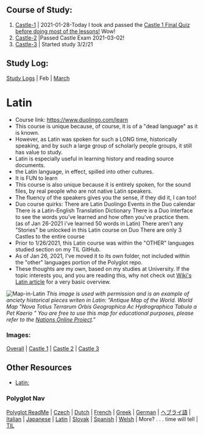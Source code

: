 ## Course of Study:
1. [Castle-1](https://github.com/EO4wellness/T-I-L/tree/main/polyglot/latin/Castle-1) | 
   2021-01-28-Today I took and passed the [Castle 1 Final Quiz before doing most of the lessons!](https://github.com/EO4wellness/T-I-L/blob/main/polyglot/Latin/Images/2021-01-28_took-and-passed-latin-quiz-today-with-a-perfect-score.png)  Wow!  
2. [Castle-2](https://github.com/EO4wellness/T-I-L/tree/main/polyglot/latin/Castle-2) |Passed Castle Exam 2021-03-02!
3. [Castle-3](https://github.com/EO4wellness/T-I-L/tree/main/polyglot/latin/Castle-3) | Started study 3/2/21


## Study Log:
[Study Logs](https://github.com/EO4wellness/T-I-L/tree/main/polyglot/latin/study-log) | Feb | [March](https://github.com/EO4wellness/T-I-L/blob/main/polyglot/latin/study-log/2021-March.md)

# Latin 
* Course link: https://www.duolingo.com/learn 
* This course is unique because, of course, it is of a "dead language" as it is known. 
* However, as Latin was spoken for such a LONG time, historically speaking, and by such a large group of scholarly people groups, it still has value to study.
* Latin is especially useful in learning history and reading source documents.
* the Latin language, in effect, spilled into other cultures. 
* It is FUN to learn 
* This course is also unique because it is entirely spoken, for the sound files, by real people who are not native Latin speakers. 
* The fluency of the speakers gives you the sense, if they did it, I can too! 
* Duo course quirks:
    There are Latin Duolingo Events in the Duo calendar 
    There is a Latin-English Translation Dictionary 
    There is a Duo interface to see the words you've learned and how often you've practice them. 
    (as of Jan 26-2021 i've learned 50 words in Latin)
    There aren't any "Stories" be unlocked in this Latin course on Duo 
    There are only 3 Castles to the entire course 
* Prior to 1/26/2021, this Latin course was within the "OTHER" languages studied section on my TIL GitHub.  
* As of Jan 26, 2021, I've moved it to its own folder, not included within the "other" languages portion of the Polyglot repo. 
* These thoughts are my own, based on my studies at University.  If the topic interests you, and you are reading this, why not check out [Wiki's Latin article](https://en.wikipedia.org/wiki/Latin) for a very basic overview.

![Map-in-Latin](https://www.nationsonline.org/maps/Pieter-van-den-Keere-worldmap.jpg)
*This image is used with permission and is an example of anciety historical pieces writen in Latin: "Antique Map of the World. World Map "Nova Totius Terrarum Orbis Geographica Ac Hydrographica Tabula a Pet Kaerio " You are free to use this map for educational purposes, please refer to the [Nations Online Project](https://www.nationsonline.org/oneworld/map/antique-world-map.htm)."*

### Images: 
[Overall](https://github.com/EO4wellness/T-I-L/tree/main/polyglot/latin/Images) | [Castle 1](https://github.com/EO4wellness/T-I-L/tree/main/polyglot/latin/Castle-1/Images) | [Castle 2](https://github.com/EO4wellness/T-I-L/tree/main/polyglot/latin/Castle-2/Images) | [Castle 3](https://github.com/EO4wellness/T-I-L/tree/main/polyglot/latin/Castle-3/Images)
<br>

## Other Resources 
* [Latin:](https://duolingo.fandom.com/wiki/Latin)

### Polyglot Nav
[Polyglot ReadMe](https://github.com/EO4wellness/T-I-L/blob/main/polyglot/README.md) | [Czech](https://github.com/EO4wellness/T-I-L/tree/main/polyglot/la-otra/Czech) |  [Dutch](https://github.com/EO4wellness/T-I-L/tree/main/polyglot/la-otra/Dutch) |  [French](https://github.com/EO4wellness/T-I-L/tree/main/polyglot/la-otra/French) | [Greek](https://github.com/EO4wellness/T-I-L/blob/main/polyglot/la-otra/Greek/readme.md) |  [German](https://github.com/EO4wellness/T-I-L/tree/main/polyglot/aleman) |  [ヘブライ語](https://github.com/EO4wellness/T-I-L/tree/main/polyglot/la-otra/%E3%83%98%E3%83%96%E3%83%A9%E3%82%A4%E8%AA%9E) | [Italian](https://github.com/EO4wellness/T-I-L/tree/main/polyglot/italiano) |  [Japanese](https://github.com/EO4wellness/T-I-L/tree/main/polyglot/japon%C3%A9s) | [Latin](https://github.com/EO4wellness/T-I-L/tree/main/polyglot/latin) | [Slovak](https://github.com/EO4wellness/T-I-L/tree/main/polyglot/eslovaco) | [Spanish](https://github.com/EO4wellness/T-I-L/tree/main/polyglot/espa%C3%B1ol) | [Welsh](https://github.com/EO4wellness/T-I-L/tree/main/polyglot/gales) |  More? . . . time will tell | [TIL](https://github.com/EO4wellness/T-I-L)
